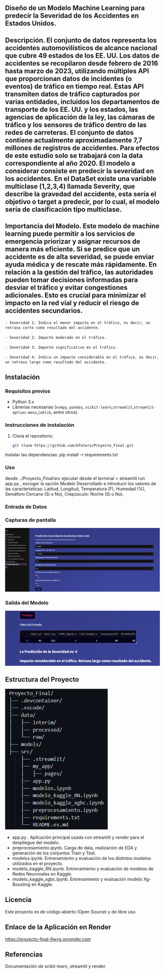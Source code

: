 ## Diseño de un Modelo Machine Learning para predecir la Severidad de los Accidentes en Estados Unidos. 

## Descripción. El conjunto de datos representa los accidentes automovilísticos de alcance nacional que cubre 49 estados de los EE. UU. Los datos de accidentes se recopilaron desde febrero de 2016 hasta marzo de 2023, utilizando múltiples API que proporcionan datos de incidentes (o eventos) de tráfico en tiempo real. Estas API transmiten datos de tráfico capturados por varias entidades, incluidos los departamentos de transporte de los EE. UU. y los estados, las agencias de aplicación de la ley, las cámaras de tráfico y los sensores de tráfico dentro de las redes de carreteras. El conjunto de datos contiene actualmente aproximadamente 7,7 millones de registros de accidentes. **Para efectos de este estudio solo se trabajará con la data correspondiente al año 2020**. El modelo a considerar consiste en predecir la severidad en los accidentes. En el DataSet existe una variable multiclase (1,2,3,4) llamada Severity, que describe la gravedad del accidente, esta sería el objetivo o target a predecir, por lo cual, el **modelo sería de clasificación tipo multiclase**.

## Importancia del Modelo. Este modelo de machine learning puede permitir a los servicios de emergencia priorizar y asignar recursos de manera más eficiente. Si se predice que un accidente es de alta severidad, se puede enviar ayuda médica y de rescate más rápidamente. En relación a la gestión del tráfico, las autoridades pueden tomar decisiones informadas para desviar el tráfico y evitar congestiones adicionales. Esto es crucial para minimizar el impacto en la red vial y reducir el riesgo de accidentes secundarios.

    - Severidad 1: Indica el menor impacto en el tráfico, es decir, un retraso corto como resultado del accidente.

    - Severidad 2: Impacto moderado en el tráfico.

    - Severidad 3: Impacto significativo en el tráfico.

    - Severidad 4: Indica un impacto considerable en el tráfico, es decir, un retraso largo como resultado del accidente.

## Instalación

### Requisitos previos
- Python 3.x
- Librerías necesarias (`numpy`, `pandas`, `scikit-learn`,`streamlit`,`streamlit-option-menu`,`joblib`, entre otros).
### Instrucciones de instalación
1. Clona el repositorio:
   ```bash
   git clone https://github.com/Gfotero/Proyecto_Final.git
   ```

Instalar las dependencias:
pip install -r requirements.txt

### Uso
desde ../Proyecto_Final/src ejecutar desde el terminal > streamlit run app.py , escoger la opción Modelo Desarrollado e introducir los valores de las características: Latitud, Longitud, Temperatura (F), Humedad (%), Semáforo Cercano (Si o No), Crepúsculo: Noche (Si o No). 

### Entrada de Datos

### Capturas de pantalla
![alt text](image.png)

### Salida del Modelo

![alt text](image-1.png)


## Estructura del Proyecto

![alt text](image-2.png)

- app.py . Aplicación principal usada con streamlit y render para el despliegue del modelo.
- preprocesamiento.ipynb. Carga de data, realización de EDA y generación de los conjuntos Train y Test.
- modelos.ipynb. Entrenamiento y evaluación de los distintos modelos utilizados en el proyecto.
- modelo_kaggle_RN.ipynb. Entrenamiento y evaluación de modelos de Redes Neuronales en Kaggle.
- modelo_kaggle_xgbc.ipynb. Entrenamiento y evaluación modelo Xg-Boosting en Kaggle.

## Licencia
Este proyecto es de código abierto (Open Source) y de libre uso.

## Enlace de la Aplicación en Render
https://proyecto-final-9wyg.onrender.com

## Referencias

Documentación de scikit-learn, streamlit y render.

